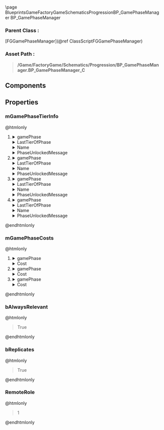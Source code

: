 \page BlueprintsGameFactoryGameSchematicsProgressionBP_GamePhaseManager BP_GamePhaseManager
### Parent Class :
[FGGamePhaseManager](@ref ClassScriptFGGamePhaseManager)
### Asset Path :
<b><blockquote>/Game/FactoryGame/Schematics/Progression/BP_GamePhaseManager.BP_GamePhaseManager_C</blockquote></b>
## Components

## Properties

### mGamePhaseTierInfo
@htmlonly
<ol>
<li>
<details>
 <summary>gamePhase</summary>
<blockquote>0</blockquote>
</details>
<details>
 <summary>LastTierOfPhase</summary>
<blockquote>2</blockquote>
</details>
<details>
 <summary>Name</summary>
<blockquote>NSLOCTEXT("", "F8CFBECE48E1B7269F9BD2A693AF0321", "Project Assembly: Establishing")</blockquote>
</details>
<details>
 <summary>PhaseUnlockedMessage</summary>
<b><a href="_blueprints_game_factory_game_interface_u_i_message_gameplay_beat_space_elevator_phases_widget__establishing.html"><blockquote>Widget_Establishing</blockquote></a></b>
</details>
</li>
<li>
<details>
 <summary>gamePhase</summary>
<blockquote>1</blockquote>
</details>
<details>
 <summary>LastTierOfPhase</summary>
<blockquote>4</blockquote>
</details>
<details>
 <summary>Name</summary>
<blockquote>NSLOCTEXT("", "9AFBAEDC484A278F80E69288D7D8D6D3", "Project Assembly: Platform")</blockquote>
</details>
<details>
 <summary>PhaseUnlockedMessage</summary>
<b><a href="_blueprints_game_factory_game_interface_u_i_message_gameplay_beat_space_elevator_phases_widget__development.html"><blockquote>Widget_Development</blockquote></a></b>
</details>
</li>
<li>
<details>
 <summary>gamePhase</summary>
<blockquote>2</blockquote>
</details>
<details>
 <summary>LastTierOfPhase</summary>
<blockquote>6</blockquote>
</details>
<details>
 <summary>Name</summary>
<blockquote>NSLOCTEXT("", "E3903EF040016F06322E8BB1CE6FFE9C", "Project Assembly: Framework")</blockquote>
</details>
<details>
 <summary>PhaseUnlockedMessage</summary>
<b><a href="_blueprints_game_factory_game_interface_u_i_message_gameplay_beat_space_elevator_phases_widget__expansion.html"><blockquote>Widget_Expansion</blockquote></a></b>
</details>
</li>
<li>
<details>
 <summary>gamePhase</summary>
<blockquote>3</blockquote>
</details>
<details>
 <summary>LastTierOfPhase</summary>
<blockquote>8</blockquote>
</details>
<details>
 <summary>Name</summary>
<blockquote>NSLOCTEXT("", "B3C3889B4335F59B5FAEB7A94008B112", "Project Assembly: Systems")</blockquote>
</details>
<details>
 <summary>PhaseUnlockedMessage</summary>
<b><a href="_blueprints_game_factory_game_interface_u_i_message_gameplay_beat_space_elevator_phases_widget__retention.html"><blockquote>Widget_Retention</blockquote></a></b>
</details>
</li>
</ol>
@endhtmlonly

### mGamePhaseCosts
@htmlonly
<ol>
<li>
<details>
 <summary>gamePhase</summary>
<blockquote>1</blockquote>
</details>
<details>
 <summary>Cost</summary>
<ol>
<li>
<details>
 <summary>ItemClass</summary>
<b><a href="_blueprints_game_factory_game_resource_parts_space_elevator_parts_desc__space_elevator_part_1.html"><blockquote>Desc_SpaceElevatorPart_1</blockquote></a></b>
</details>
<details>
 <summary>amount</summary>
<blockquote>50</blockquote>
</details>
</li>
</ol>
</details>
</li>
<li>
<details>
 <summary>gamePhase</summary>
<blockquote>2</blockquote>
</details>
<details>
 <summary>Cost</summary>
<ol>
<li>
<details>
 <summary>ItemClass</summary>
<b><a href="_blueprints_game_factory_game_resource_parts_space_elevator_parts_desc__space_elevator_part_1.html"><blockquote>Desc_SpaceElevatorPart_1</blockquote></a></b>
</details>
<details>
 <summary>amount</summary>
<blockquote>500</blockquote>
</details>
</li>
<li>
<details>
 <summary>ItemClass</summary>
<b><a href="_blueprints_game_factory_game_resource_parts_space_elevator_parts_desc__space_elevator_part_2.html"><blockquote>Desc_SpaceElevatorPart_2</blockquote></a></b>
</details>
<details>
 <summary>amount</summary>
<blockquote>500</blockquote>
</details>
</li>
<li>
<details>
 <summary>ItemClass</summary>
<b><a href="_blueprints_game_factory_game_resource_parts_space_elevator_parts_desc__space_elevator_part_3.html"><blockquote>Desc_SpaceElevatorPart_3</blockquote></a></b>
</details>
<details>
 <summary>amount</summary>
<blockquote>100</blockquote>
</details>
</li>
</ol>
</details>
</li>
<li>
<details>
 <summary>gamePhase</summary>
<blockquote>3</blockquote>
</details>
<details>
 <summary>Cost</summary>
<ol>
<li>
<details>
 <summary>ItemClass</summary>
<b><a href="_blueprints_game_factory_game_resource_parts_space_elevator_parts_desc__space_elevator_part_2.html"><blockquote>Desc_SpaceElevatorPart_2</blockquote></a></b>
</details>
<details>
 <summary>amount</summary>
<blockquote>2500</blockquote>
</details>
</li>
<li>
<details>
 <summary>ItemClass</summary>
<b><a href="_blueprints_game_factory_game_resource_parts_space_elevator_parts_desc__space_elevator_part_4.html"><blockquote>Desc_SpaceElevatorPart_4</blockquote></a></b>
</details>
<details>
 <summary>amount</summary>
<blockquote>500</blockquote>
</details>
</li>
<li>
<details>
 <summary>ItemClass</summary>
<b><a href="_blueprints_game_factory_game_resource_parts_space_elevator_parts_desc__space_elevator_part_5.html"><blockquote>Desc_SpaceElevatorPart_5</blockquote></a></b>
</details>
<details>
 <summary>amount</summary>
<blockquote>100</blockquote>
</details>
</li>
</ol>
</details>
</li>
</ol>
@endhtmlonly

### bAlwaysRelevant
@htmlonly
<blockquote>True</blockquote>
@endhtmlonly

### bReplicates
@htmlonly
<blockquote>True</blockquote>
@endhtmlonly

### RemoteRole
@htmlonly
<blockquote>1</blockquote>
@endhtmlonly

